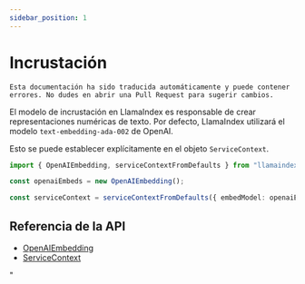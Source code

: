 ```yaml
---
sidebar_position: 1
---
```


# Incrustación

`Esta documentación ha sido traducida automáticamente y puede contener errores. No dudes en abrir una Pull Request para sugerir cambios.`

El modelo de incrustación en LlamaIndex es responsable de crear representaciones numéricas de texto. Por defecto, LlamaIndex utilizará el modelo `text-embedding-ada-002` de OpenAI.

Esto se puede establecer explícitamente en el objeto `ServiceContext`.

```typescript
import { OpenAIEmbedding, serviceContextFromDefaults } from "llamaindex";

const openaiEmbeds = new OpenAIEmbedding();

const serviceContext = serviceContextFromDefaults({ embedModel: openaiEmbeds });
```

## Referencia de la API

- [OpenAIEmbedding](../../api/classes/OpenAIEmbedding.md)
- [ServiceContext](../../api/interfaces/ServiceContext.md)

"
